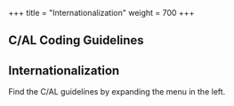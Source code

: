 +++
title = "Internationalization"
weight = 700
+++
## C/AL Coding Guidelines

## **Internationalization**


Find the C/AL guidelines by expanding the menu in the left.
